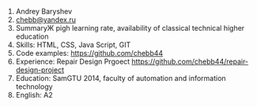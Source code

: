 1. Andrey Baryshev
2. chebb@yandex.ru
3. SummaryЖ рigh learning rate, availability of classical technical higher education
4. Skills: HTML, CSS, Java Script, GIT
5. Code examples: https://github.com/chebb44
6. Experience: Repair Design Prgoect  https://github.com/chebb44/repair-design-project
7. Education: SamGTU 2014, faculty of automation and information technology
8. English: A2